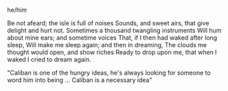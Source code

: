 he/him

Be not afeard; the isle is full of noises
Sounds, and sweet airs, that give delight and hurt not.
Sometimes a thousand twangling instruments
Will hum about mine ears; and sometime voices
That, if I then had waked after long sleep,
Will make me sleep again; and then in dreaming,
The clouds me thought would open, and show riches
Ready to drop upon me, that when I waked
I cried to dream again.

"Caliban is one of the hungry ideas, he's always looking for someone to word him into being ... Caliban is a necessary idea"